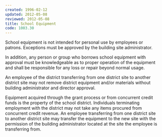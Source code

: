 ```yaml
---
created: 1996-02-12
updated: 2012-05-08
reviewed: 2012-05-08
title: School Equipment
code: 1003.30
---
```



School equipment is not intended for personal use by employees or patrons. Exceptions must be approved by the building site administrator.

In addition, any person or group who borrows school equipment with approval must be knowledgeable as to proper operation of the equipment and shall be responsible for any loss or repair beyond normal usage.

An employee of the district transferring from one district site to another district site may not remove district equipment and/or materials without building administrator and director approval.

Equipment acquired through the grant process or from concurrent credit funds is the property of the school district. Individuals terminating employment with the district may not take any items procured from concurrent credit revenue. An employee transferring from one district site to another district site may transfer the equipment to the new site with the permission of the building administrator located at the site the employee is transferring from.
